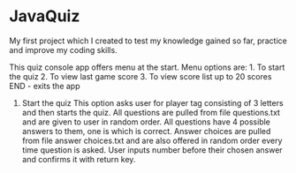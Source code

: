 # JavaQuiz
My first project which I created to test my knowledge gained so far,
practice and improve my coding skills. 


This quiz console app offers menu at the start. 
Menu options are:
    1. To start the quiz
    2. To view last game score 
    3. To view score list up to 20 scores
    END - exits the app


1. Start the quiz
This option asks user for player tag consisting of 3 letters
and then starts the quiz. All questions are pulled from file questions.txt
and are given to user in random order. All questions have 4 possible answers
to them, one is which is correct. Answer choices are pulled from file answer choices.txt
and are also offered in random order every time question is asked.
User inputs number before their chosen answer and confirms it with return key.
